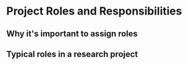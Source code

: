 # Project Roles and Responsibilities

## Why it's important to assign roles


## Typical roles in a research project

